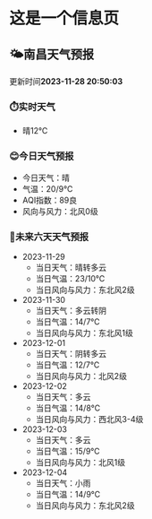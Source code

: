 # 这是一个信息页 
## 🌤️**南昌**天气预报
更新时间**2023-11-28 20:50:03**
### ⏱️实时天气
- 晴12℃
### 😊今日天气预报
- 今日天气：晴
- 气温：20/9℃
- AQI指数：89良
- 风向与风力：北风0级
### 🤩未来六天天气预报
- 2023-11-29
  - 当日天气：晴转多云
  - 当日气温：23/10℃
  - 当日风向与风力：东北风2级
- 2023-11-30
  - 当日天气：多云转阴
  - 当日气温：14/7℃
  - 当日风向与风力：东北风1级
- 2023-12-01
  - 当日天气：阴转多云
  - 当日气温：12/7℃
  - 当日风向与风力：北风2级
- 2023-12-02
  - 当日天气：多云
  - 当日气温：14/8℃
  - 当日风向与风力：西北风3-4级
- 2023-12-03
  - 当日天气：多云
  - 当日气温：15/9℃
  - 当日风向与风力：北风1级
- 2023-12-04
  - 当日天气：小雨
  - 当日气温：14/9℃
  - 当日风向与风力：东北风2级

